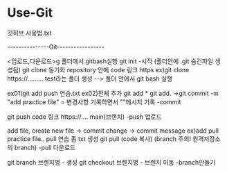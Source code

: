 # Use-Git
깃허브 사용법.txt

---------------Git-----------------

<업로드,다운로드>g
폴더에서 gitbash실행
git init -시작
(폴더안에 .git 숨긴파일 생성됨)
git clone 동기화
repository 안에 code 링크 https ex)git clone https://.........
test라는 폴더 생성 --> 폴더 안에서 git bash 실행

ex01)git add push 연습.txt
ex02)전체 추가 git add *   git add.
->git commit -m "add practice file" = 변경사항 기록하면서 ""메시지 기록 
-commit


git push code 링크 https://.... main(브랜치)
-push 업로드

add file, create new file -> commit change -> commit message ex)add pull practice file.. pull 연습 좀 txt 생성
git pull (code 복사) (branch 주의! 원격저장소의 branch)
-pull 다운로드 

git branch 브렌치명 - 생성
git checkout 브렌치명 - 브렌치 이동
-branch만들기


